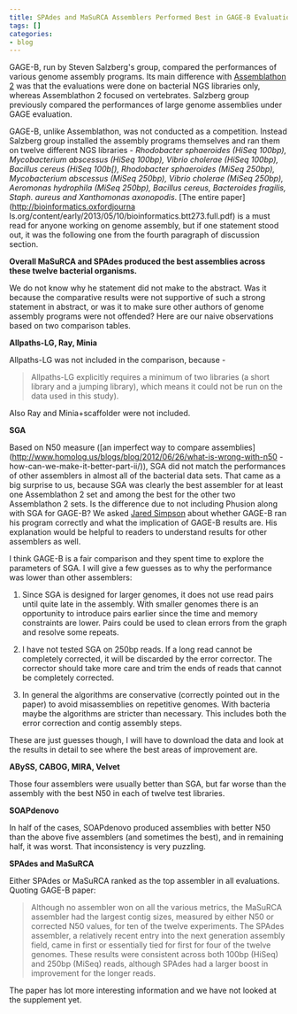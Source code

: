 ```yaml
---
title: SPAdes and MaSuRCA Assemblers Performed Best in GAGE-B Evaluation
tags: []
categories:
- blog
---
```

GAGE-B, run by Steven Salzberg's group, compared the performances of various
genome assembly programs. Its main difference with [Assemblathon
2](http://www.homolog.us/blogs/blog/2013/01/25/notes-on-assemblathon-paper/)
was that the evaluations were done on bacterial NGS libraries only, whereas
Assemblathon 2 focused on vertebrates. Salzberg group previously compared the
performances of large genome assemblies under GAGE evaluation.
<!--more-->

GAGE-B, unlike Assemblathon, was not conducted as a competition. Instead
Salzberg group installed the assembly programs themselves and ran them on
twelve different NGS libraries - _Rhodobacter sphaeroides (HiSeq 100bp),
Mycobacterium abscessus (HiSeq 100bp), Vibrio cholerae (HiSeq 100bp), Bacillus
cereus (HiSeq 100b[), Rhodobacter sphaeroides (MiSeq 250bp), Mycobacterium
abscessus (MiSeq 250bp), Vibrio cholerae (MiSeq 250bp), Aeromonas hydrophila
(MiSeq 250bp), Bacillus cereus, Bacteroides fragilis, Staph. aureus and
Xanthomonas axonopodis_. [The entire paper](http://bioinformatics.oxfordjourna
ls.org/content/early/2013/05/10/bioinformatics.btt273.full.pdf) is a must read
for anyone working on genome assembly, but if one statement stood out, it was
the following one from the fourth paragraph of discussion section.

**Overall MaSuRCA and SPAdes produced the best assemblies across these twelve bacterial organisms.**

We do not know why he statement did not make to the abstract. Was it because
the comparative results were not supportive of such a strong statement in
abstract, or was it to make sure other authors of genome assembly programs
were not offended? Here are our naive observations based on two comparison
tables.

**Allpaths-LG, Ray, Minia**

Allpaths-LG was not included in the comparison, because -

> Allpaths-LG explicitly requires a minimum of two libraries (a short library
and a jumping library), which means it could not be run on the data used in
this study).

Also Ray and Minia+scaffolder were not included.

**SGA**

Based on N50 measure ([an imperfect way to compare
assemblies](http://www.homolog.us/blogs/blog/2012/06/26/what-is-wrong-with-n50
-how-can-we-make-it-better-part-ii/)), SGA did not match the performances of
other assemblers in almost all of the bacterial data sets. That came as a big
surprise to us, because SGA was clearly the best assembler for at least one
Assemblathon 2 set and among the best for the other two Assemblathon 2 sets.
Is the difference due to not including Phusion along with SGA for GAGE-B? We
asked [Jared Simpson](https://twitter.com/jaredtsimpson) about whether GAGE-B
ran his program correctly and what the implication of GAGE-B results are. His
explanation would be helpful to readers to understand results for other
assemblers as well.

>

I think GAGE-B is a fair comparison and they spent time to explore the
parameters of SGA. I will give a few guesses as to why the performance was
lower than other assemblers:

1) Since SGA is designed for larger genomes, it does not use read pairs until
quite late in the assembly. With smaller genomes there is an opportunity to
introduce pairs earlier since the time and memory constraints are lower. Pairs
could be used to clean errors from the graph and resolve some repeats.

2) I have not tested SGA on 250bp reads. If a long read cannot be completely
corrected, it will be discarded by the error corrector. The corrector should
take more care and trim the ends of reads that cannot be completely corrected.

3) In general the algorithms are conservative (correctly pointed out in the
paper) to avoid misassemblies on repetitive genomes. With bacteria maybe the
algorithms are stricter than necessary. This includes both the error
correction and contig assembly steps.

These are just guesses though, I will have to download the data and look at
the results in detail to see where the best areas of improvement are.

**ABySS, CABOG, MIRA, Velvet**

Those four assemblers were usually better than SGA, but far worse than the
assembly with the best N50 in each of twelve test libraries.

**SOAPdenovo**

In half of the cases, SOAPdenovo produced assemblies with better N50 than the
above five assemblers (and sometimes the best), and in remaining half, it was
worst. That inconsistency is very puzzling.

**SPAdes and MaSuRCA**

Either SPAdes or MaSuRCA ranked as the top assembler in all evaluations.
Quoting GAGE-B paper:

> Although no assembler won on all the various metrics, the MaSuRCA assembler
had the largest contig sizes, measured by either N50 or corrected N50 values,
for ten of the twelve experiments. The SPAdes assembler, a relatively recent
entry into the next generation assembly field, came in first or essentially
tied for first for four of the twelve genomes. These results were consistent
across both 100bp (HiSeq) and 250bp (MiSeq) reads, although SPAdes had a
larger boost in improvement for the longer reads.

The paper has lot more interesting information and we have not looked at the
supplement yet.

